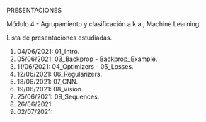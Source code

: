 PRESENTACIONES

Módulo 4 - Agrupamiento y clasificación
a.k.a., Machine Learning

Lista de presentaciones estudiadas.


 1) 04/06/2021: 01_Intro.
 2) 05/06/2021: 03_Backprop - Backprop_Example.
 3) 11/06/2021: 04_Optimizers - 05_Losses.
 4) 12/06/2021: 06_Regularizers.
 5) 18/06/2021: 07_CNN.
 6) 19/06/2021: 08_Vision.
 7) 25/06/2021: 09_Sequences.
 8) 26/06/2021: 
 9) 02/07/2021: 
